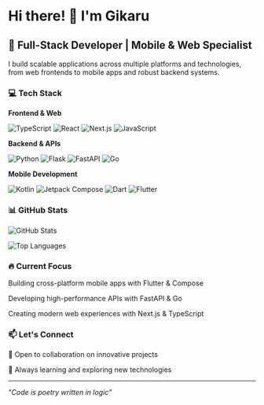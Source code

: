 # Hi there! 👋 I'm Gikaru

## 🚀 Full-Stack Developer | Mobile & Web Specialist

I build scalable applications across multiple platforms and technologies, from web frontends to mobile apps and robust backend systems.

### 💻 Tech Stack
 
**Frontend & Web**

![TypeScript](https://img.shields.io/badge/-TypeScript-3178C6?style=flat-square&logo=typescript&logoColor=white)
![React](https://img.shields.io/badge/-React-61DAFB?style=flat-square&logo=react&logoColor=black)
![Next.js](https://img.shields.io/badge/-Next.js-000000?style=flat-square&logo=next.js&logoColor=white)
![JavaScript](https://img.shields.io/badge/-JavaScript-F7DF1E?style=flat-square&logo=javascript&logoColor=black)

**Backend & APIs**

![Python](https://img.shields.io/badge/-Python-3776AB?style=flat-square&logo=python&logoColor=white)
![Flask](https://img.shields.io/badge/-Flask-000000?style=flat-square&logo=flask&logoColor=white)
![FastAPI](https://img.shields.io/badge/-FastAPI-009688?style=flat-square&logo=fastapi&logoColor=white)
![Go](https://img.shields.io/badge/-Go-00ADD8?style=flat-square&logo=go&logoColor=white)

**Mobile Development**

![Kotlin](https://img.shields.io/badge/-Kotlin-7F52FF?style=flat-square&logo=kotlin&logoColor=white)
![Jetpack Compose](https://img.shields.io/badge/-Compose-4285F4?style=flat-square&logo=jetpackcompose&logoColor=white)
![Dart](https://img.shields.io/badge/-Dart-0175C2?style=flat-square&logo=dart&logoColor=white)
![Flutter](https://img.shields.io/badge/-Flutter-02569B?style=flat-square&logo=flutter&logoColor=white)

### 📊 GitHub Stats

![GitHub Stats](https://github-readme-stats.vercel.app/api?username=I-GIKARU&show_icons=true&theme=dark&hide_border=true)

![Top Languages](https://github-readme-stats.vercel.app/api/top-langs/?username=I-GIKARU&layout=compact&theme=dark&hide_border=true&langs_count=10)

### 🔥 Current Focus

Building cross-platform mobile apps with Flutter & Compose

Developing high-performance APIs with FastAPI & Go

Creating modern web experiences with Next.js & TypeScript

### 📫 Let's Connect

💼 Open to collaboration on innovative projects

🌱 Always learning and exploring new technologies

---
*"Code is poetry written in logic"*
